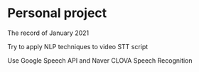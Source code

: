 # Personal project
The record of January 2021 

Try to apply NLP techniques to video STT script

Use Google Speech API and Naver CLOVA Speech Recognition
